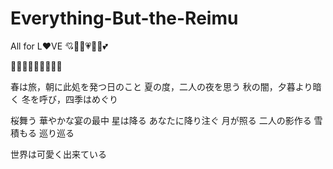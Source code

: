 # Everything-But-the-Reimu

All for L❤VE
💘💝💖💗💓💞💕

🌸💮🌹🌺🌻🌼🌷💐🍀

春は旅，朝に此処を発つ日のこと
夏の度，二人の夜を思う
秋の闇，夕暮より暗く
冬を呼び，四季はめぐり

桜舞う 華やかな宴の最中
星は降る あなたに降り注ぐ
月が照る 二人の影作る
雪積もる 巡り巡る

世界は可愛く出来ている
